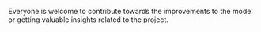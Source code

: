 Everyone is welcome to contribute towards the improvements to the model or getting valuable insights related to the project.
